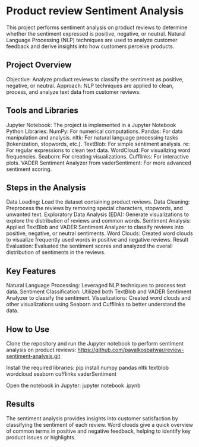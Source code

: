 # Product review Sentiment Analysis
This project performs sentiment analysis on product reviews to determine whether the sentiment expressed is positive, negative, or neutral. Natural Language Processing (NLP) techniques are used to analyze customer feedback and derive insights into how customers perceive products.

## Project Overview
Objective: Analyze product reviews to classify the sentiment as positive, negative, or neutral.
Approach: NLP techniques are applied to clean, process, and analyze text data from customer reviews.

## Tools and Libraries
Jupyter Notebook: The project is implemented in a Jupyter Notebook
Python Libraries:
NumPy: For numerical computations.
Pandas: For data manipulation and analysis.
nltk: For natural language processing tasks (tokenization, stopwords, etc.).
TextBlob: For simple sentiment analysis.
re: For regular expressions to clean text data.
WordCloud: For visualizing word frequencies.
Seaborn: For creating visualizations.
Cufflinks: For interactive plots.
VADER Sentiment Analyzer from vaderSentiment: For more advanced sentiment scoring.

## Steps in the Analysis
Data Loading: Load the dataset containing product reviews.
Data Cleaning: Preprocess the reviews by removing special characters, stopwords, and unwanted text.
Exploratory Data Analysis (EDA): Generate visualizations to explore the distribution of reviews and common words.
Sentiment Analysis:
Applied TextBlob and VADER Sentiment Analyzer to classify reviews into positive, negative, or neutral sentiments.
Word Clouds: Created word clouds to visualize frequently used words in positive and negative reviews.
Result Evaluation: Evaluated the sentiment scores and analyzed the overall distribution of sentiments in the reviews.

## Key Features
Natural Language Processing: Leveraged NLP techniques to process text data.
Sentiment Classification: Utilized both TextBlob and VADER Sentiment Analyzer to classify the sentiment.
Visualizations: Created word clouds and other visualizations using Seaborn and Cufflinks to better understand the data.

## How to Use
Clone the repository and run the Jupyter notebook to perform sentiment analysis on product reviews:
https://github.com/payalkosbatwar/review-sentiment-analysis.git

Install the required libraries:
pip install numpy pandas nltk textblob wordcloud seaborn cufflinks vaderSentiment

Open the notebook in Jupyter:
jupyter notebook <file-name>.ipynb

## Results
The sentiment analysis provides insights into customer satisfaction by classifying the sentiment of each review. Word clouds give a quick overview of common terms in positive and negative feedback, helping to identify key product issues or highlights.
